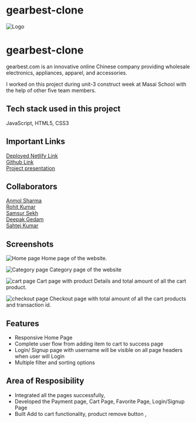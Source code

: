 # gearbest-clone
![Logo](https://uidesign.gbtcdn.com/GB/images/promotion/2019/a_evan/Gearbest/logo_gearbest.png?imbypass=true)

# gearbest-clone

gearbest.com is an innovative online Chinese company providing wholesale electronics, appliances, apparel, and accessories.
<br>

I worked on this project during unit-3 construct week at Masai School with the help of other five team members.

## Tech stack used in this project

JavaScript, HTML5, CSS3

## Important Links
<a href="https://subtle-bombolone-88767c.netlify.app/">Deployed Netlify Link</a>
<br>
<a href="https://github.com/anuragg0107/gearbest-clone">Github Link</a>
<br>
<a href="https://drive.google.com/file/d/1PejjTShhEBkQExqLnr2FBfnSX-Joz2Bu/view?usp=sharing">Project presentation</a>

## Collaborators
<a href="https://github.com/anmol490">Anmol Sharma</a><br>
<a href="https://github.com/RohitJsr">Rohit Kumar</a><br>
<a href="https://github.com/Samsursekh">Samsur Sekh  </a></br>
<a href="https://github.com/Deep579007">Deepak Gedam</a></br>
<a href="https://github.com/sahtejkumar">Sahtej Kumar</a>


## Screenshots

![Home page](https://miro.medium.com/max/1400/1*v9XdJI3mgB4DBokV-GzOmw.jpeg)
Home page of the website.


![Category page](https://miro.medium.com/max/1400/1*0AroujETl0I5MrrazBet-A.jpeg)
Category page of the website

![cart page](https://miro.medium.com/max/1400/1*8QZ6awio-cKmSmxZ6MuBuw.jpeg)
Cart page with product Details and total amount of all the cart product.


![checkout page](https://miro.medium.com/max/1400/1*i5m_fW0CnWJwzPsqnO4S2A.jpeg)
Checkout page with total amount of all the cart products and transaction id.

## Features

- Responsive Home Page
- Complete user flow from adding item to cart to success page
- Login/ Signup page with username will be visible on all page headers when user will Login
- Multiple filter and sorting options

## Area of Resposibility

- Integrated all the pages successfully,
- Developed the Payment page, Cart Page, Favorite Page, Login/Signup Page
- Built Add to cart functionality, product remove button ,
